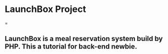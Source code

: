# LaunchBox Project 
=
## LaunchBox is a meal reservation system build by PHP. This a tutorial for back-end newbie. 